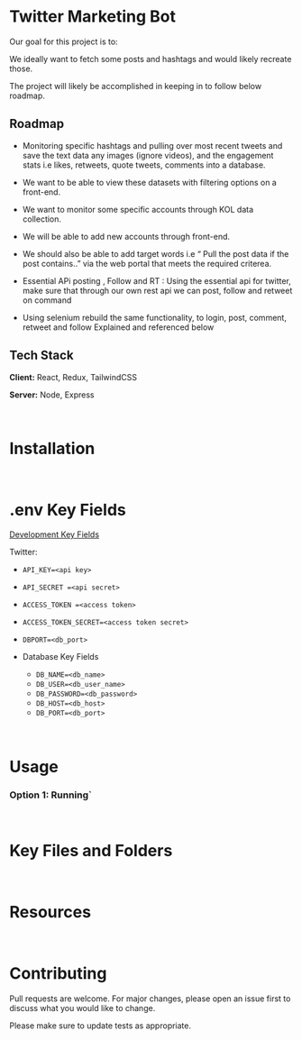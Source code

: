 # Twitter Marketing Bot

Our goal for this project is to:



We ideally want to fetch some posts and hashtags and would likely recreate those.

The project will likely be accomplished in keeping in to follow below roadmap. 
## Roadmap

- Monitoring specific hashtags and pulling over most recent tweets and save the text data  any images (ignore videos), and the engagement stats i.e likes, retweets, quote tweets, comments into a database.

- We want to be able to view these datasets with filtering options on a front-end.
- We want to monitor some specific accounts through KOL data collection.
- We will be able to add new accounts through front-end.
- We should also be able to add target words i.e “ Pull the post data if the post contains..” via the web portal that meets the required criterea.
- Essential APi posting , Follow and RT : Using the essential api for twitter, make sure that through our own rest api we can post, follow and retweet on command
- Using selenium rebuild the same functionality, to login, post, comment, retweet and follow Explained and referenced below



## Tech Stack

**Client:** React, Redux, TailwindCSS

**Server:** Node, Express



<br>



# Installation



<br>

# .env Key Fields
<ins>Development Key Fields</ins>

Twitter:
 
  - `API_KEY=<api key>`
  - `API_SECRET =<api secret>`
  - `ACCESS_TOKEN =<access token>`
  - `ACCESS_TOKEN_SECRET=<access token secret>`
  - `DBPORT=<db_port>`
  
  
- Database Key Fields
  - `DB_NAME=<db_name>`
  - `DB_USER=<db_user_name>`
  - `DB_PASSWORD=<db_password>`
  - `DB_HOST=<db_host>`
  - `DB_PORT=<db_port>`
  

<br>



# Usage

### Option 1: Running`

<br>

# Key Files and Folders


<br>

# Resources


<br>

# Contributing
Pull requests are welcome. For major changes, please open an issue first to discuss what you would like to change.

Please make sure to update tests as appropriate.
